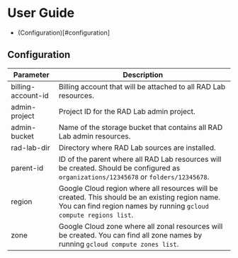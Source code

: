 # User Guide

* (Configuration)[#configuration]

## Configuration

| Parameter          | Description                                                                                                                                                            |
|--------------------|------------------------------------------------------------------------------------------------------------------------------------------------------------------------|
| billing-account-id | Billing account that will be attached to all RAD Lab resources.                                                                                                        |
| admin-project      | Project ID for the RAD Lab admin project.                                                                                                                              |
| admin-bucket       | Name of the storage bucket that contains all RAD Lab admin resources.                                                                                                  |
| rad-lab-dir        | Directory where RAD Lab sources are installed.                                                                                                                         |
| parent-id          | ID of the parent where all RAD Lab resources will be created. Should be configured as `organizations/12345678` or `folders/12345678`.                                  |
| region             | Google Cloud region where all resources will be created.  This should be an existing region name.  You can find region names by running `gcloud compute regions list`. |
| zone               | Google Cloud zone where all zonal resources will be created.  You can find all zone names by running `gcloud compute zones list`.                                      |